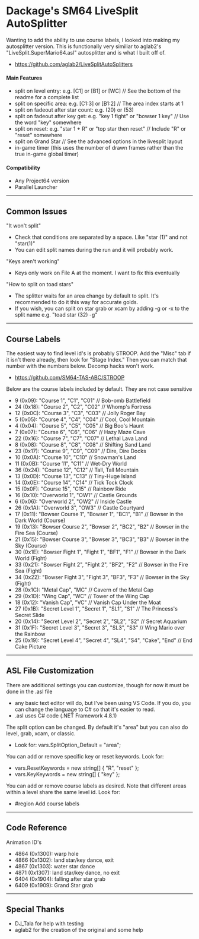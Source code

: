 # Dackage's SM64 LiveSplit AutoSplitter

Wanting to add the ability to use course labels, I looked into making my autosplitter version. This is
	functionally very similiar to aglab2's "LiveSplit.SuperMario64.asl" autosplitter and is what I built off of.
- https://github.com/aglab2/LiveSplitAutoSplitters

#### Main Features
- split on level entry: e.g. [C1] or [B1] or [WC] // See the bottom of the readme for a complete list
- split on specific area: e.g. [C1:3] or [B1:2] // The area index starts at 1
- split on fadeout after star count: e.g. (20) or (53)
- split on fadeout after key get: e.g. "key 1 fight" or "bowser 1 key" // Use the word "key" somewhere
- split on reset: e.g. "star 1 + R" or "top star then reset" // Include "R" or "reset" somewhere
- split on Grand Star // See the advanced options in the livesplit layout
- in-game timer (this uses the number of drawn frames rather than the true in-game global timer)

#### Compatibility
- Any Project64 version
- Parallel Launcher

----------
## Common Issues

"It won't split"
- Check that conditions are separated by a space. Like "star (1)" and not "star(1)"
- You can edit split names during the run and it will probably work.

"Keys aren't working"
- Keys only work on File A at the moment. I want to fix this eventually

"How to split on toad stars" 
- The splitter waits for an area change by default to split. It's recommended to do it this way for accurate golds.
- If you wish, you can split on star grab or xcam by adding -g or -x to the split name e.g. "toad star (32) -g"

----------
## Course Labels

The easiest way to find level id's is probably STROOP. Add the "Misc" tab if it isn't there already, then look for "Stage Index."
    Then you can match that number with the numbers below. Decomp hacks won't work.
- https://github.com/SM64-TAS-ABC/STROOP

Below are the course labels included by default. They are not case sensitive
- 9 (0x09): "Course 1", "C1", "C01" // Bob-omb Battlefield
- 24 (0x18): "Course 2", "C2", "C02" // Whomp's Fortress
- 12 (0x0C): "Course 3", "C3", "C03" // Jolly Roger Bay
- 5 (0x05): "Course 4", "C4", "C04" // Cool, Cool Mountain
- 4 (0x04): "Course 5", "C5", "C05" // Big Boo's Haunt
- 7 (0x07): "Course 6", "C6", "C06" // Hazy Maze Cave
- 22 (0x16): "Course 7", "C7", "C07" // Lethal Lava Land
- 8 (0x08): "Course 8", "C8", "C08" // Shifting Sand Land
- 23 (0x17): "Course 9", "C9", "C09" // Dire, Dire Docks
- 10 (0x0A): "Course 10", "C10" // Snowman's Land
- 11 (0x0B): "Course 11", "C11" // Wet-Dry World
- 36 (0x24): "Course 12", "C12" // Tall, Tall Mountain
- 13 (0x0D): "Course 13", "C13" // Tiny-Huge Island
- 14 (0x0E): "Course 14", "C14" // Tick Tock Clock
- 15 (0x0F): "Course 15", "C15" // Rainbow Ride
- 16 (0x10): "Overworld 1", "OW1" // Castle Grounds
- 6 (0x06): "Overworld 2", "OW2" // Inside Castle
- 26 (0x1A): "Overworld 3", "OW3" // Castle Courtyard
- 17 (0x11): "Bowser Course 1", "Bowser 1", "BC1", "B1" // Bowser in the Dark World (Course)
- 19 (0x13): "Bowser Course 2", "Bowser 2", "BC2", "B2" // Bowser in the Fire Sea (Course)
- 21 (0x15): "Bowser Course 3", "Bowser 3", "BC3", "B3" // Bowser in the Sky (Course)
- 30 (0x1E): "Bowser Fight 1", "Fight 1", "BF1", "F1" // Bowser in the Dark World (Fight)
- 33 (0x21): "Bowser Fight 2", "Fight 2", "BF2", "F2" // Bowser in the Fire Sea (Fight)
- 34 (0x22): "Bowser Fight 3", "Fight 3", "BF3", "F3" // Bowser in the Sky (Fight)
- 28 (0x1C): "Metal Cap", "MC" // Cavern of the Metal Cap
- 29 (0x1D): "Wing Cap", "WC" // Tower of the Wing Cap
- 18 (0x12): "Vanish Cap", "VC" // Vanish Cap Under the Moat
- 27 (0x1B): "Secret Level 1", "Secret 1", "SL1", "S1" // The Princess's Secret Slide
- 20 (0x14): "Secret Level 2", "Secret 2", "SL2", "S2" // Secret Aquarium
- 31 (0x1F): "Secret Level 3", "Secret 3", "SL3", "S3" // Wing Mario over the Rainbow
- 25 (0x19): "Secret Level 4", "Secret 4", "SL4", "S4", "Cake", "End" // End Cake Picture

----------
## ASL File Customization

There are additional settings you can customize, though for now it must be done in the .asl file
- any basic text editor will do, but I've been using VS Code. If you do, you can change the language to C#
	so that it's easier to read.
- .asl uses C# code (.NET Framework 4.8.1)

The split option can be changed. By default it's "area" but you can also do level, grab, xcam, or classic.
- Look for: vars.SplitOption_Default = "area";
	
You can add or remove specific key or reset keywords. Look for:
- vars.ResetKeywords = new string[] { "R", "reset" };
- vars.KeyKeywords = new string[] { "key" };
	
You can add or remove course labels as desired. Note that different areas within a level share the
	same level id. Look for:
- #region Add course labels

----------
## Code Reference

Animation ID's
- 4864 (0x1300): warp hole
- 4866 (0x1302): land star/key dance, exit
- 4867 (0x1303): water star dance
- 4871 (0x1307): land star/key dance, no exit
- 6404 (0x1904): falling after star grab
- 6409 (0x1909): Grand Star grab

----------
## Special Thanks

- DJ_Tala for help with testing
- aglab2 for the creation of the original and some help